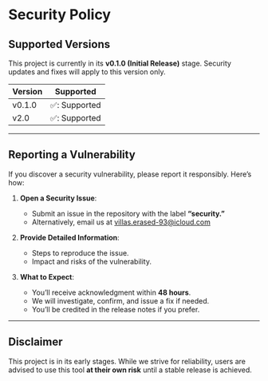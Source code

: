 # Security Policy

## Supported Versions  
This project is currently in its **v0.1.0 (Initial Release)** stage. Security updates and fixes will apply to this version only.  

| Version   | Supported         |  
| --------- | ----------------- |  
| v0.1.0    | ✅: Supported      |  
| v2.0      | ✅: Supported      |

---

## Reporting a Vulnerability  
If you discover a security vulnerability, please report it responsibly. Here’s how:  

1. **Open a Security Issue**:  
   - Submit an issue in the repository with the label **“security.”**  
   - Alternatively, email us at villas.erased-93@icloud.com  

2. **Provide Detailed Information**:  
   - Steps to reproduce the issue.  
   - Impact and risks of the vulnerability.  

3. **What to Expect**:  
   - You’ll receive acknowledgment within **48 hours**.  
   - We will investigate, confirm, and issue a fix if needed.  
   - You’ll be credited in the release notes if you prefer.  

---

## Disclaimer  
This project is in its early stages. While we strive for reliability, users are advised to use this tool **at their own risk** until a stable release is achieved.  
